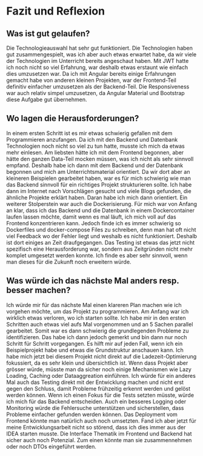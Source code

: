 # Fazit und Reflexion

## Was ist gut gelaufen?

Die Technologieauswahl hat sehr gut funktioniert. Die Technologien haben gut zusammengespielt, was
ich aber auch etwas erwartet habe, da wir viele der Technologien im Unterricht bereits angeschaut
haben. Mit JWT hatte ich noch nicht so viel Erfahrung, war deshalb etwas erstaunt wie einfach dies
umzusetzen war. Da ich mit Angular bereits einige Erfahrungen gemacht habe von anderen kleinen
Projekten, war der Frontend-Teil definitiv einfacher umzusetzen als der Backend-Teil. Die
Responsiveness war auch relativ simpel umzusetzen, da Angular Material und Bootstrap diese Aufgabe
gut übernehmen.

## Wo lagen die Herausforderungen?

In einem ersten Schritt ist es mir etwas schwierig gefallen mit dem Programmieren anzufangen. Da ich
mit den Backend und Datenbank Technologien noch nicht so viel zu tun hatte, musste ich mich da etwas
mehr einlesen. Am liebsten hätte ich mit dem Frontend begonnen, aber hätte den ganzen Data-Teil
mocken müssen, was ich nicht als sehr sinnvoll empfand. Deshalb habe ich dann mit dem Backend und
der Datenbank begonnen und mich am Unterrichtsmaterial orientiert. Da wir dort aber an kleineren
Beispielen gearbeitet haben, war es für mich schwierig wie man das Backend sinnvoll für ein
richtiges Projekt strukturieren sollte. Ich habe dann im Internet nach Vorschlägen gesucht und viele
Blogs gefunden, die ähnliche Projekte erklärt haben. Daran habe ich mich dann orientiert.
Ein weiterer Stolperstein war auch die Dockerisierung. Für mich war von Anfang an klar, dass ich das
Backend und die Datenbank in einem Dockercontainer laufen lassen möchte, damit wenn es mal läuft,
ich mich voll auf das Frontend konzentrieren kann. Jedoch finde ich es immer schwierig so
Dockerfiles
und docker-compose Files zu schreiben, denn man hat oft nicht viel Feedback wo der Fehler liegt und
weshalb es nicht funktioniert. Deshalb ist dort einiges an Zeit draufgegangen.
Das Testing ist etwas das jetzt nicht spezifisch eine Herausforderung war, sondern aus Zeitgründen
nicht mehr komplet umgesetzt werden konnte. Ich finde es aber sehr sinnvoll, wenn man dieses für die
Zukunft noch erweitern würde.

## Was würde ich das nächste Mal anders resp. besser machen?

Ich würde mir für das nächste Mal einen klareren Plan machen wie ich vorgehen möchte, um das Projekt
zu programmieren. Am Anfang war ich wirklich etwas verloren, wo ich starten sollte. Ich habe mir in
den ersten Schritten auch etwas viel aufs Mal vorgenommen und an 5 Sachen parallel gearbeitet. Somit
war es dann schwierig die grundlegenden Probleme zu identifizieren. Das habe ich dann jedoch gemerkt
und bin dann nur noch Schritt für Schritt vorgegangen. Es hilft mir auf jeden Fall, wenn ich ein
Beispielprojekt habe und etwas die Grundstruktur anschauen kann. Ich habe mich jetzt bei diesem
Projekt nicht direkt auf die Ladezeit-Optimierung fokussiert, da es sehr klein und übersichtlich
ist. Wenn dass Projekt aber grösser würde, müsste man da sicher noch einige Mechanismen wie Lazy
Loading, Caching oder Dataaggreation einführen. Ich würde für ein anderes Mal auch das Testing
direkt mit der Entwicklung machen und nicht erst gegen den Schluss, damit Probleme frühzeitig
erkennt werden und gelöst werden können. Wenn ich einen Fokus für die Tests setzten müsste, würde
ich mich für das Backend entscheiden. Auch ein besseres Logging oder Monitoring würde die
Fehlersuche unterstützen und sicherstellen, dass Probleme einfacher gefunden werden können.
Das Deployment vom Frontend könnte man natürlich auch noch umsetzten. Fand ich aber jetzt für meine
Entwicklungsarbeit nicht so störend, dass ich dies immer aus der IDEA starten musste. Die Interface
Thematik im Frontend und Backend hat sicher auch noch Potenzial. Zum einen könnte man sie
zusammennehmen oder noch DTOs eingeführt werden.